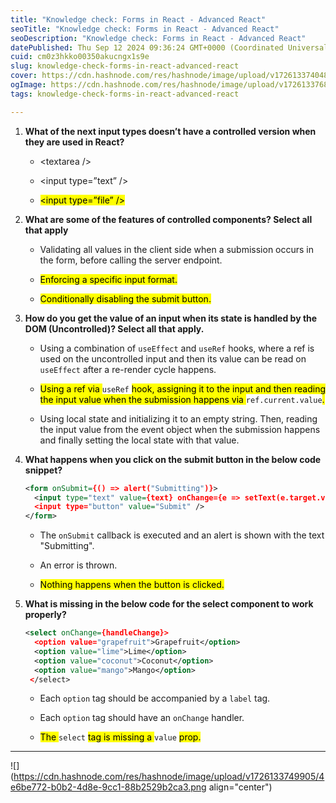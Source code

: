 ```yaml
---
title: "Knowledge check: Forms in React - Advanced React"
seoTitle: "Knowledge check: Forms in React - Advanced React"
seoDescription: "Knowledge check: Forms in React - Advanced React"
datePublished: Thu Sep 12 2024 09:36:24 GMT+0000 (Coordinated Universal Time)
cuid: cm0z3hkko00350akucngx1s9e
slug: knowledge-check-forms-in-react-advanced-react
cover: https://cdn.hashnode.com/res/hashnode/image/upload/v1726133740481/a506f761-a084-4e25-b958-86852085c268.jpeg
ogImage: https://cdn.hashnode.com/res/hashnode/image/upload/v1726133768936/c4694542-2485-4457-aca7-09c1acc8500e.jpeg
tags: knowledge-check-forms-in-react-advanced-react

---
```


1. **What of the next input types doesn’t have a controlled version when they are used in React?**
    
    * &lt;textarea /&gt;
        
    * &lt;input type=”text” /&gt;
        
    * <mark>&lt;input type=”file” /&gt;</mark>
        
2. **What are some of the features of controlled components? Select all that apply**
    
    * Validating all values in the client side when a submission occurs in the form, before calling the server endpoint.
        
    * <mark>Enforcing a specific input format.</mark>
        
    * <mark>Conditionally disabling the submit button.</mark>
        
3. **How do you get the value of an input when its state is handled by the DOM (Uncontrolled)? Select all that apply.**
    
    * Using a combination of `useEffect` and `useRef` hooks, where a ref is used on the uncontrolled input and then its value can be read on `useEffect` after a re-render cycle happens.
        
    * <mark>Using a ref via </mark> `useRef` <mark> hook, assigning it to the input and then reading the input value when the submission happens via </mark> `ref.current.value`<mark>.</mark>
        
    * Using local state and initializing it to an empty string. Then, reading the input value from the event object when the submission happens and finally setting the local state with that value.
        
4. **What happens when you click on the submit button in the below code snippet?**
    
    ```xml
    <form onSubmit={() => alert("Submitting")}>
      <input type="text" value={text} onChange={e => setText(e.target.value)} />
      <input type="button" value="Submit" />
    </form>
    ```
    
    * The `onSubmit` callback is executed and an alert is shown with the text "Submitting".
        
    * An error is thrown.
        
    * <mark>Nothing happens when the button is clicked.</mark>
        
5. **What is missing in the below code for the select component to work properly?**
    
    ```xml
    <select onChange={handleChange}>
      <option value="grapefruit">Grapefruit</option>
      <option value="lime">Lime</option>
      <option value="coconut">Coconut</option>
      <option value="mango">Mango</option>
     </select>
    ```
    
    * Each `option` tag should be accompanied by a `label` tag.
        
    * Each `option` tag should have an `onChange` handler.
        
    * <mark>The </mark> `select` <mark> tag is missing a </mark> `value` <mark> prop.</mark>
        

---

![](https://cdn.hashnode.com/res/hashnode/image/upload/v1726133749905/4e6be772-b0b2-4d8e-9cc1-88b2529b2ca3.png align="center")